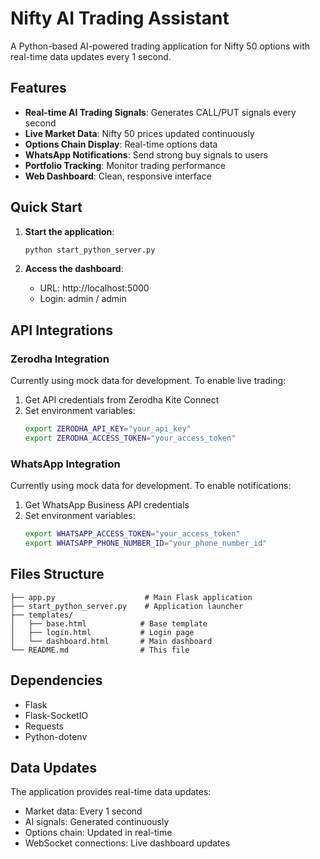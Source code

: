 # Nifty AI Trading Assistant

A Python-based AI-powered trading application for Nifty 50 options with real-time data updates every 1 second.

## Features

- **Real-time AI Trading Signals**: Generates CALL/PUT signals every second
- **Live Market Data**: Nifty 50 prices updated continuously
- **Options Chain Display**: Real-time options data
- **WhatsApp Notifications**: Send strong buy signals to users
- **Portfolio Tracking**: Monitor trading performance
- **Web Dashboard**: Clean, responsive interface

## Quick Start

1. **Start the application**:
   ```bash
   python start_python_server.py
   ```

2. **Access the dashboard**:
   - URL: http://localhost:5000
   - Login: admin / admin

## API Integrations

### Zerodha Integration
Currently using mock data for development. To enable live trading:

1. Get API credentials from Zerodha Kite Connect
2. Set environment variables:
   ```bash
   export ZERODHA_API_KEY="your_api_key"
   export ZERODHA_ACCESS_TOKEN="your_access_token"
   ```

### WhatsApp Integration
Currently using mock data for development. To enable notifications:

1. Get WhatsApp Business API credentials
2. Set environment variables:
   ```bash
   export WHATSAPP_ACCESS_TOKEN="your_access_token"
   export WHATSAPP_PHONE_NUMBER_ID="your_phone_number_id"
   ```

## Files Structure

```
├── app.py                    # Main Flask application
├── start_python_server.py    # Application launcher
├── templates/
│   ├── base.html            # Base template
│   ├── login.html           # Login page
│   └── dashboard.html       # Main dashboard
└── README.md                # This file
```

## Dependencies

- Flask
- Flask-SocketIO
- Requests
- Python-dotenv

## Data Updates

The application provides real-time data updates:
- Market data: Every 1 second
- AI signals: Generated continuously
- Options chain: Updated in real-time
- WebSocket connections: Live dashboard updates